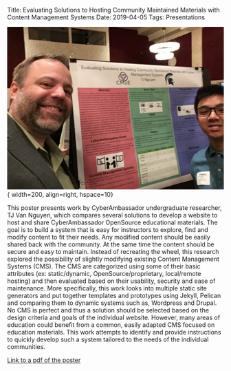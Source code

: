 Title: Evaluating Solutions to Hosting Community Maintained Materials with Content Management Systems
Date: 2019-04-05
Tags: Presentations

![TJ and Dirk in front of the poster](./images/TJ_Poster.jpg){ width=200, align=right, hspace=10}

This poster presents work by CyberAmbassador undergraduate researcher, TJ Van Nguyen, which compares several solutions to develop a website to host and share CyberAmbassador OpenSource educational materials. The goal is to build a system that is easy for instructors to explore, find and modify content to fit their needs. Any modified content should be easily shared back with the community. At the same time the content should be secure and easy to maintain. Instead of recreating the wheel, this research explored the possibility of slightly modifying existing Content Management Systems (CMS). The CMS are categorized using some of their basic attributes (ex: static/dynamic, OpenSource/proprietary, local/remote hosting) and then evaluated based on their usability, security and ease of maintenance. More specifically, this work looks into multiple static site generators and put together templates and prototypes using Jekyll, Pelican and comparing them to dynamic systems such as, Wordpress and Drupal. No CMS is perfect and thus a solution should be selected based on the design criteria and goals of the individual website. However, many areas of education could benefit from a common, easily adapted CMS focused on education materials. This work attempts to identify and provide instructions to quickly develop such a system tailored to the needs of the individual communities.

[Link to a pdf of the poster](./images/2019_uuraf_poster.pdf)
